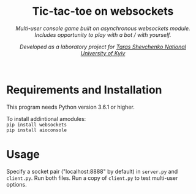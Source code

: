 <h1 align="center">Tic-tac-toe on websockets</h1>
<p align="center"><i>Multi-user console game built on asynchronous websockets module. Includes opportunity to play with a bot / with yourself.</i></p>
<p align="center"><i>Developed as a laboratory project for <a href="http://www.univ.kiev.ua/en">Taras Shevchenko National University of Kyiv</a></i></p>
<br>

# Requirements and Installation

This program needs Python version 3.6.1 or higher.

To install addintional amodules: <br>
`pip install websockets`<br>
`pip install aioconsole`


# Usage

Specify a socket pair ("localhost:8888" by default) in  `server.py` and `client.py`. Run both files. Run a copy of `client.py` to test multi-user options.
